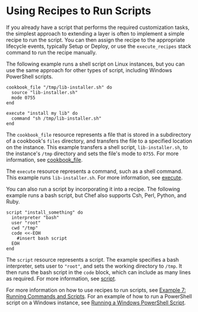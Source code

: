 # Using Recipes to Run Scripts<a name="workingcookbook-extend-scripts"></a>

If you already have a script that performs the required customization tasks, the simplest approach to extending a layer is often to implement a simple recipe to run the script\. You can then assign the recipe to the appropriate lifecycle events, typically Setup or Deploy, or use the `execute_recipes` stack command to run the recipe manually\.

The following example runs a shell script on Linux instances, but you can use the same approach for other types of script, including Windows PowerShell scripts\.

```
cookbook_file "/tmp/lib-installer.sh" do
  source "lib-installer.sh"
  mode 0755
end

execute "install my lib" do
  command "sh /tmp/lib-installer.sh"
end
```

The `cookbook_file` resource represents a file that is stored in a subdirectory of a cookbook's `files` directory, and transfers the file to a specified location on the instance\. This example transfers a shell script, `lib-installer.sh`, to the instance's `/tmp` directory and sets the file's mode to `0755`\. For more information, see [cookbook\_file](https://docs.chef.io/chef/resources.html#cookbook-file)\.

The `execute` resource represents a command, such as a shell command\. This example runs `lib-installer.sh`\. For more information, see [execute](https://docs.chef.io/chef/resources.html#execute)\.

You can also run a script by incorporating it into a recipe\. The following example runs a bash script, but Chef also supports Csh, Perl, Python, and Ruby\.

```
script "install_something" do
  interpreter "bash"
  user "root"
  cwd "/tmp"
  code <<-EOH
    #insert bash script
  EOH
end
```

The `script` resource represents a script\. The example specifies a bash interpreter, sets user to `"root"`, and sets the working directory to `/tmp`\. It then runs the bash script in the `code` block, which can include as many lines as required\. For more information, see [script](https://docs.chef.io/chef/resources.html#script)\.

For more information on how to use recipes to run scripts, see [Example 7: Running Commands and Scripts](cookbooks-101-basics-commands.md)\. For an example of how to run a PowerShell script on a Windows instance, see [Running a Windows PowerShell Script](cookbooks-101-opsworks-opsworks-powershell.md)\.